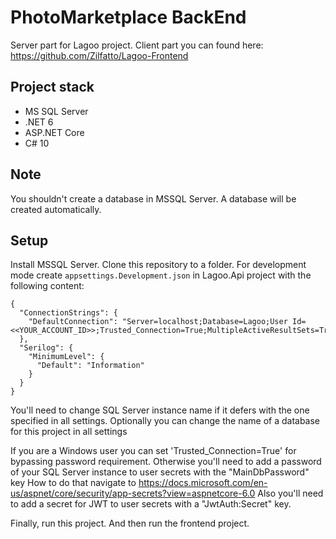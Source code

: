 # PhotoMarketplace BackEnd
Server part for Lagoo project.
Client part you can found here: https://github.com/Zilfatto/Lagoo-Frontend
## Project stack
* MS SQL Server
* .NET 6
* ASP.NET Core
* C# 10
## Note
You shouldn't create a database in MSSQL Server. A database will be created automatically.
## Setup
Install MSSQL Server.
Clone this repository to a folder.
For development mode create `appsettings.Development.json` in Lagoo.Api project with the following content:
```
{
  "ConnectionStrings": {
    "DefaultConnection": "Server=localhost;Database=Lagoo;User Id=<<YOUR_ACCOUNT_ID>>;Trusted_Connection=True;MultipleActiveResultSets=True;"
  },
  "Serilog": {
    "MinimumLevel": {
      "Default": "Information"
    }
  }
}
```
You'll need to change SQL Server instance name if it defers with the one specified in all settings.
Optionally you can change the name of a database for this project in all settings

If you are a Windows user you can set 'Trusted_Connection=True' for bypassing password requirement.
Otherwise you'll need to add a password of your SQL Server instance to user secrets with the "MainDbPassword" key
How to do that navigate to https://docs.microsoft.com/en-us/aspnet/core/security/app-secrets?view=aspnetcore-6.0
Also you'll need to add a secret for JWT to user secrets with a "JwtAuth:Secret" key.

Finally, run this project.
And then run the frontend project.